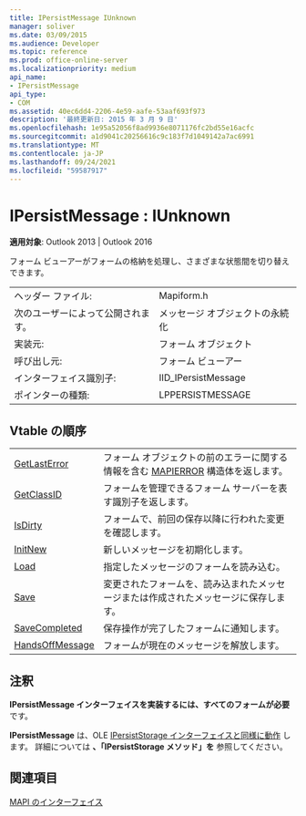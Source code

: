 ```yaml
---
title: IPersistMessage IUnknown
manager: soliver
ms.date: 03/09/2015
ms.audience: Developer
ms.topic: reference
ms.prod: office-online-server
ms.localizationpriority: medium
api_name:
- IPersistMessage
api_type:
- COM
ms.assetid: 40ec6dd4-2206-4e59-aafe-53aaf693f973
description: '最終更新日: 2015 年 3 月 9 日'
ms.openlocfilehash: 1e95a52056f8ad9936e8071176fc2bd55e16acfc
ms.sourcegitcommit: a1d9041c20256616c9c183f7d1049142a7ac6991
ms.translationtype: MT
ms.contentlocale: ja-JP
ms.lasthandoff: 09/24/2021
ms.locfileid: "59587917"
---
```

# <a name="ipersistmessage--iunknown"></a>IPersistMessage : IUnknown

  
  
**適用対象**: Outlook 2013 | Outlook 2016 
  
フォーム ビューアーがフォームの格納を処理し、さまざまな状態間を切り替えできます。
  
|||
|:-----|:-----|
|ヘッダー ファイル:  <br/> |Mapiform.h  <br/> |
|次のユーザーによって公開されます。  <br/> |メッセージ オブジェクトの永続化  <br/> |
|実装元:  <br/> |フォーム オブジェクト  <br/> |
|呼び出し元:  <br/> |フォーム ビューアー  <br/> |
|インターフェイス識別子:  <br/> |IID_IPersistMessage  <br/> |
|ポインターの種類:  <br/> |LPPERSISTMESSAGE  <br/> |
   
## <a name="vtable-order"></a>Vtable の順序

|||
|:-----|:-----|
|[GetLastError](ipersistmessage-getlasterror.md) <br/> |フォーム オブジェクトの前のエラーに関する情報を含む [MAPIERROR](mapierror.md) 構造体を返します。  <br/> |
|[GetClassID](ipersistmessage-getclassid.md) <br/> |フォームを管理できるフォーム サーバーを表す識別子を返します。  <br/> |
|[IsDirty](ipersistmessage-isdirty.md) <br/> |フォームで、前回の保存以降に行われた変更を確認します。  <br/> |
|[InitNew](ipersistmessage-initnew.md) <br/> |新しいメッセージを初期化します。  <br/> |
|[Load](ipersistmessage-load.md) <br/> |指定したメッセージのフォームを読み込む。  <br/> |
|[Save](ipersistmessage-save.md) <br/> |変更されたフォームを、読み込まれたメッセージまたは作成されたメッセージに保存します。  <br/> |
|[SaveCompleted](ipersistmessage-savecompleted.md) <br/> |保存操作が完了したフォームに通知します。  <br/> |
|[HandsOffMessage](ipersistmessage-handsoffmessage.md) <br/> |フォームが現在のメッセージを解放します。  <br/> |
   
## <a name="remarks"></a>注釈

**IPersistMessage インターフェイスを実装するには、すべてのフォームが必要** です。 
  
 **IPersistMessage** は、OLE [IPersistStorage インターフェイスと同様に動作](https://msdn.microsoft.com/library/1c1a20fc-c101-4cbc-a7a6-30613aa387d7%28Office.15%29.aspx) します。 詳細については **、「IPersistStorage メソッド」を** 参照してください。 
  
## <a name="see-also"></a>関連項目



[MAPI のインターフェイス](mapi-interfaces.md)

